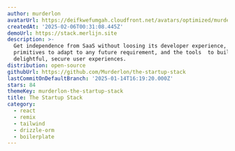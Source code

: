```yaml
---
author: murderlon
avatarUrl: https://deifkwefumgah.cloudfront.net/avatars/optimized/murderlon-the-startup-stack-avatar-128.webp
createdAt: '2025-02-06T00:31:08.445Z'
demoUrl: https://stack.merlijn.site
description: >-
  Get independence from SaaS without loosing its developer experience, the infra
  primitives to adapt to any future requirement, and the tools  to build
  delightful, secure user experiences.
distribution: open-source
githubUrl: https://github.com/Murderlon/the-startup-stack
lastCommitOnDefaultBranch: '2025-01-14T16:19:20.000Z'
stars: 84
themeKey: murderlon-the-startup-stack
title: The Startup Stack
category:
  - react
  - remix
  - tailwind
  - drizzle-orm
  - boilerplate
---
```

